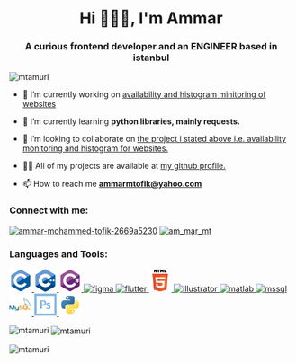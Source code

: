 <h1 align="center">Hi 👾👾👾, I'm Ammar</h1>
<h3 align="center">A curious frontend developer and an ENGINEER based in istanbul</h3>

<p align="left"> <img src="https://komarev.com/ghpvc/?username=mtamuri&label=Profile%20views&color=0e75b6&style=flat" alt="mtamuri" /> </p>

- 🔭 I’m currently working on [availability and histogram minitoring of websites](https://github.com/mtamuri/histogramOfWebsites)

- 🌱 I’m currently learning **python libraries, mainly requests.**

- 👯 I’m looking to collaborate on [the project i stated above i.e. availability monitoring and histogram for websites.](https://github.com/mtamuri/histogramOfWebsites)

- 👨‍💻 All of my projects are available at [my github profile.](https://github.com/mtamuri)

- 📫 How to reach me **ammarmtofik@yahoo.com**

<h3 align="left">Connect with me:</h3>
<p align="left">
<a href="https://linkedin.com/in/ammar-mohammed-tofik-2669a5230" target="blank"><img align="center" src="https://raw.githubusercontent.com/rahuldkjain/github-profile-readme-generator/master/src/images/icons/Social/linked-in-alt.svg" alt="ammar-mohammed-tofik-2669a5230" height="30" width="40" /></a>
<a href="https://instagram.com/am_mar_mt" target="blank"><img align="center" src="https://raw.githubusercontent.com/rahuldkjain/github-profile-readme-generator/master/src/images/icons/Social/instagram.svg" alt="am_mar_mt" height="30" width="40" /></a>
</p>

<h3 align="left">Languages and Tools:</h3>
<p align="left"> <a href="https://www.cprogramming.com/" target="_blank" rel="noreferrer"> <img src="https://raw.githubusercontent.com/devicons/devicon/master/icons/c/c-original.svg" alt="c" width="40" height="40"/> </a> <a href="https://www.w3schools.com/cpp/" target="_blank" rel="noreferrer"> <img src="https://raw.githubusercontent.com/devicons/devicon/master/icons/cplusplus/cplusplus-original.svg" alt="cplusplus" width="40" height="40"/> </a> <a href="https://www.w3schools.com/cs/" target="_blank" rel="noreferrer"> <img src="https://raw.githubusercontent.com/devicons/devicon/master/icons/csharp/csharp-original.svg" alt="csharp" width="40" height="40"/> </a> <a href="https://www.figma.com/" target="_blank" rel="noreferrer"> <img src="https://www.vectorlogo.zone/logos/figma/figma-icon.svg" alt="figma" width="40" height="40"/> </a> <a href="https://flutter.dev" target="_blank" rel="noreferrer"> <img src="https://www.vectorlogo.zone/logos/flutterio/flutterio-icon.svg" alt="flutter" width="40" height="40"/> </a> <a href="https://www.w3.org/html/" target="_blank" rel="noreferrer"> <img src="https://raw.githubusercontent.com/devicons/devicon/master/icons/html5/html5-original-wordmark.svg" alt="html5" width="40" height="40"/> </a> <a href="https://www.adobe.com/in/products/illustrator.html" target="_blank" rel="noreferrer"> <img src="https://www.vectorlogo.zone/logos/adobe_illustrator/adobe_illustrator-icon.svg" alt="illustrator" width="40" height="40"/> </a> <a href="https://www.mathworks.com/" target="_blank" rel="noreferrer"> <img src="https://upload.wikimedia.org/wikipedia/commons/2/21/Matlab_Logo.png" alt="matlab" width="40" height="40"/> </a> <a href="https://www.microsoft.com/en-us/sql-server" target="_blank" rel="noreferrer"> <img src="https://www.svgrepo.com/show/303229/microsoft-sql-server-logo.svg" alt="mssql" width="40" height="40"/> </a> <a href="https://www.mysql.com/" target="_blank" rel="noreferrer"> <img src="https://raw.githubusercontent.com/devicons/devicon/master/icons/mysql/mysql-original-wordmark.svg" alt="mysql" width="40" height="40"/> </a> <a href="https://www.photoshop.com/en" target="_blank" rel="noreferrer"> <img src="https://raw.githubusercontent.com/devicons/devicon/master/icons/photoshop/photoshop-line.svg" alt="photoshop" width="40" height="40"/> </a> <a href="https://www.python.org" target="_blank" rel="noreferrer"> <img src="https://raw.githubusercontent.com/devicons/devicon/master/icons/python/python-original.svg" alt="python" width="40" height="40"/> </a> </p>

<p><img align="left" src="https://github-readme-stats.vercel.app/api/top-langs?username=mtamuri&show_icons=true&theme=dark&hide_border=true&locale=en&layout=compact" alt="mtamuri" /></p>

<p>&nbsp;<img align="center" src="https://github-readme-stats.vercel.app/api?username=mtamuri&show_icons=true&theme=dark&locale=en" alt="mtamuri" /></p>

<p><img align="center" src="https://github-readme-streak-stats.herokuapp.com/?user=mtamuri&theme=dark" alt="mtamuri" /></p>


